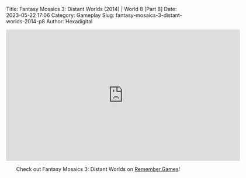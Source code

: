 Title: Fantasy Mosaics 3: Distant Worlds (2014) | World 8 [Part 8]
Date: 2023-05-22 17:06
Category: Gameplay
Slug: fantasy-mosaics-3-distant-worlds-2014-p8
Author: Hexadigital

<center><iframe src="https://www.youtube.com/embed/Dgs3SnBGaI0?feature=oembed" allow="accelerometer; autoplay; encrypted-media; gyroscope; picture-in-picture" width="640" height="360" frameborder="0"></iframe>

Check out Fantasy Mosaics 3: Distant Worlds on [Remember.Games](https://remember.games/game/7142/fantasy-mosaics-3-distant-worlds/)!</center>